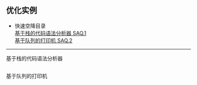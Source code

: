 ## 优化实例      

* 快速空降目录       
    <a href='#CorrectionOfStack' >基于栈的代码语法分析器 SAQ.1</a>         
    <a href='#PrinterOfQueue' >基于队列的打印机 SAQ.2</a>         


---
<span id="CorrectionOfStack">基于栈的代码语法分析器</span>     
~~~

~~~

<span id="PrinterOfQueue">基于队列的打印机</span>     
~~~

~~~
